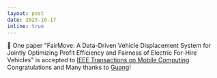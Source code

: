 ```yaml
---
layout: post
date: 2023-10-17
inline: true
---
```



📖 One paper "FairMove: A Data-Driven Vehicle Displacement System for Jointly Optimizing Profit Efficiency and Fairness of Electric For-Hire Vehicles" is accepted to [IEEE Transactions on Mobile Computing](https://ieeexplore.ieee.org/xpl/RecentIssue.jsp?punumber=7755). Congratulations and Many thanks to [Guang](https://guangwang.me/#/home)!